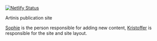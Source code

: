 [![Netlify Status](https://api.netlify.com/api/v1/badges/cd7cd0cc-ee49-4f3b-9693-cbd2238f2808/deploy-status)](https://app.netlify.com/sites/kind-neumann-425281/deploys)

Artinis publication site

[Sophie](mailto:sophie@artinis.com) is the person responsible for adding new content, [Kristoffer](mailto:kristoffer@artinis.com) is responsible for the site and site layout.
